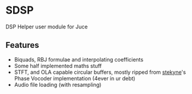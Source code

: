 # SDSP

DSP Helper user module for Juce

## Features 
- Biquads, RBJ formulae and interpolating coefficients 
- Some half implemented maths stuff 
- STFT, and OLA capable circular buffers, mostly ripped from [stekyne](https://github.com/stekyne)'s Phase Vocoder implementation (4ever in ur debt)
- Audio file loading (with resampling)

